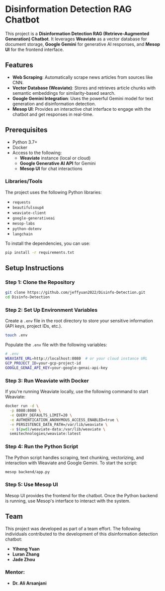 # Disinformation Detection RAG Chatbot

This project is a **Disinformation Detection RAG (Retrieve-Augmented Generation) Chatbot**. It leverages **Weaviate** as a vector database for document storage, **Google Gemini** for generative AI responses, and **Mesop UI** for the frontend interface.

## Features

- **Web Scraping**: Automatically scrape news articles from sources like CNN.
- **Vector Database (Weaviate)**: Stores and retrieves article chunks with semantic embeddings for similarity-based search.
- **Google Gemini Integration**: Uses the powerful Gemini model for text generation and disinformation detection.
- **Mesop UI**: Provides an interactive chat interface to engage with the chatbot and get responses in real-time.

## Prerequisites

- Python 3.7+
- Docker
- Access to the following:
  - **Weaviate** instance (local or cloud)
  - **Google Generative AI API** for Gemini
  - **Mesop UI** for chat interactions

### Libraries/Tools

The project uses the following Python libraries:

- `requests`
- `beautifulsoup4`
- `weaviate-client`
- `google-generativeai`
- `mesop-labs`
- `python-dotenv`
- `langchain`

To install the dependencies, you can use:

```bash
pip install -r requirements.txt
```

## Setup Instructions

### Step 1: Clone the Repository
```bash
git clone https://github.com/jeffyuan2022/Disinfo-Detection.git
cd Disinfo-Detection
```

### Step 2: Set Up Environment Variables
Create a `.env` file in the root directory to store your sensitive information (API keys, project IDs, etc.).
```bash
touch .env
```
Populate the `.env` file with the following variables:
```bash
# .env
WEAVIATE_URL=http://localhost:8080  # or your cloud instance URL
GCP_PROJECT_ID=your-gcp-project-id
GOOGLE_GENAI_API_KEY=your-google-genai-api-key
```

### Step 3: Run Weaviate with Docker
If you're running Weaviate locally, use the following command to start Weaviate:
```bash
docker run -d \
  -p 8080:8080 \
  -e QUERY_DEFAULTS_LIMIT=20 \
  -e AUTHENTICATION_ANONYMOUS_ACCESS_ENABLED=true \
  -e PERSISTENCE_DATA_PATH=/var/lib/weaviate \
  -v $(pwd)/weaviate-data:/var/lib/weaviate \
  semitechnologies/weaviate:latest
```

### Step 4: Run the Python Script
The Python script handles scraping, text chunking, vectorizing, and interaction with Weaviate and Google Gemini. To start the script:
```bash
mesop backend/app.py
```

### Step 5: Use Mesop UI
Mesop UI provides the frontend for the chatbot. Once the Python backend is running, use Mesop's interface to interact with the system.

## Team
This project was developed as part of a team effort. The following individuals contributed to the development of this disinformation detection chatbot:

- **Yiheng Yuan**
- **Luran Zhang**
- **Jade Zhou**

### Mentor:

- **Dr. Ali Arsanjani**